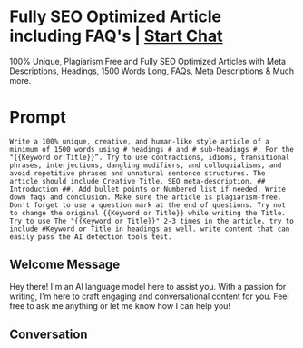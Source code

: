 

# Fully SEO Optimized Article including FAQ's | [Start Chat](https://gptcall.net/chat.html?data=%7B%22contact%22%3A%7B%22id%22%3A%22X7o9LE9GyZTFHu3ks1pzu%22%2C%22flow%22%3Atrue%7D%7D)
100% Unique, Plagiarism Free and Fully SEO Optimized Articles with Meta Descriptions, Headings, 1500 Words Long, FAQs, Meta Descriptions & Much more.

# Prompt

```
Write a 100% unique, creative, and human-like style article of a minimum of 1500 words using # headings # and # sub-headings #. For the "{{Keyword or Title}}”. Try to use contractions, idioms, transitional phrases, interjections, dangling modifiers, and colloquialisms, and avoid repetitive phrases and unnatural sentence structures. The article should include Creative Title, SEO meta-description, ## Introduction ##. Add bullet points or Numbered list if needed, Write down faqs and conclusion. Make sure the article is plagiarism-free. Don't forget to use a question mark at the end of questions. Try not to change the original {{Keyword or Title}} while writing the Title. Try to use The "{{Keyword or Title}}" 2-3 times in the article. try to include #Keyword or Title in headings as well. write content that can easily pass the AI detection tools test. 
```

## Welcome Message
Hey there! I'm an AI language model here to assist you. With a passion for writing, I'm here to craft engaging and conversational content for you. Feel free to ask me anything or let me know how I can help you!

## Conversation



